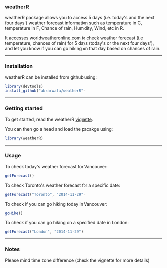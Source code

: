 ### weatherR

weatherR package allows you to access 5 days (i.e. today's and the next four days') weather forecast information such as temperature in C, temperature in F,
Chance of rain, Humidity, Wind, etc in R.

It accesses worldweatheronline.com to check weather forecast (i.e temperature, chances of rain) for 5 days (today's or the next four days'), and let you know if you can go hiking on that day based on chances of rain.

***

### Installation

weatherR can be installed from github using:

```R
library(devtools)
install_github("abrarwafa/weatherR")
```

***

### Getting started

To get started, read the weatherR [vignette](https://github.com/abrarwafa/weatherR/blob/master/vignettes/overview.md).

You can then go a head and load the pacakge using:

```R
library(weatherR)
```

***

### Usage


To check today's weather forecast for Vancouver:
```R
getForecast()
```
To check Toronto's weather forecast for a specific date:
```R
getForecast("Toronto", "2014-11-29")
```

To check if you can go hiking today in Vancouver:
```R
goHike()
```

To check if you can go hiking on a specified date in London: 
```R
getForecast("London", "2014-11-29")
```

***

### Notes

Please mind time zone difference (check the vignette for more details)




